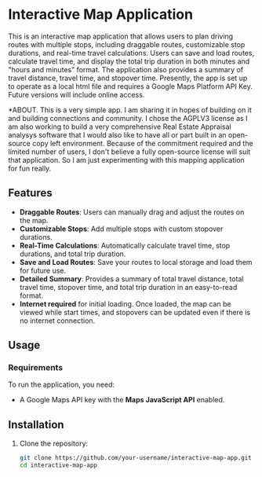 # Interactive Map Application

This is an interactive map application that allows users to plan driving routes with multiple stops, including draggable routes, customizable stop durations, and real-time travel calculations. Users can save and load routes, calculate travel time, and display the total trip duration in both minutes and "hours and minutes" format. The application also provides a summary of travel distance, travel time, and stopover time. Presently, the app is set up to operate as a local html file and requires a Google Maps Platform API Key. Future versions will include online access.

*ABOUT. This is a very simple app. I am sharing it in hopes of building on it and building connections and community. I chose the AGPLV3 license as I am also working to build a very comprehensive Real Estate Appraisal analysys software that I would also like to have all or part built in an open-source copy left environment. Because of the commitment required and the limited number of users, I don't believe a fully open-source license will suit that application. So I am just experimenting with this mapping application for fun really.


## Features
- **Draggable Routes**: Users can manually drag and adjust the routes on the map.
- **Customizable Stops**: Add multiple stops with custom stopover durations.
- **Real-Time Calculations**: Automatically calculate travel time, stop durations, and total trip duration.
- **Save and Load Routes**: Save your routes to local storage and load them for future use.
- **Detailed Summary**: Provides a summary of total travel distance, total travel time, stopover time, and total trip duration in an easy-to-read format.
- **Internet required** for initial loading. Once loaded, the map can be viewed while start times, and stopovers can be updated even if there is no internet connection.

## Usage

### Requirements
To run the application, you need:
- A Google Maps API key with the **Maps JavaScript API** enabled.

## Installation
1. Clone the repository:
   ```bash
   git clone https://github.com/your-username/interactive-map-app.git
   cd interactive-map-app

